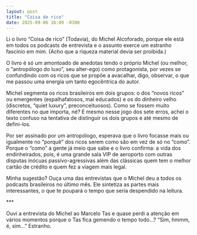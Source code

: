 ```yaml
---
layout: post
title: "Coisa de rico"
date: 2025-09-06 16:09 -0300
---
```

Li o livro “Coisa de rico” (Todavia), do Michel Alcoforado, porque ele está em todos os podcasts de entrevista e o assunto exerce um estranho fascínio em mim. (Acho que a riqueza material devia ser proibida.)

O livro é só um amontoado de anedotas tendo o próprio Michel (ou melhor, o “antropólogo do luxo”, seu alter-ego) como protagonista, por vezes se confundindo com os ricos que se propõe a avacalhar, digo, observar, o que me passou uma energia um tanto egocêntrica do autor.

Michel segmenta os ricos brasileiros em dois grupos: o dos “novos ricos” ou emergentes (espalhafatosos, mal educados) e os do dinheiro velho (discretos, “quiet luxury”, preconceituosos). Como se fossem muito diferentes no que importa, né? E mesmo nesse jogo dos sete erros, achei o texto confuso na tentativa de distinguir os dois grupos e até mesmo de defini-los.

Por ser assinado por um antropólogo, esperava que o livro focasse mais ou igualmente no “porquê” dos ricos serem como são em vez de só no “como”. Porque o “como” a gente já meio que sabe e o livro confirma: a vida dos endinheirados, pois, é uma grande sala VIP de aeroporto com outras disputas inócuas passivo-agressivas além das clássicas quem tem o melhor cartão de crédito e quem fez a viagem mais legal.

Minha sugestão? Ouça uma das entrevistas que o Michel deu a todos os podcasts brasileiros no último mês. Ele sintetiza as partes mais interessantes, o que te poupará o tempo que seria despendido na leitura.

\*\*\*

Ouvi a entrevista do Michel ao Marcelo Tas e quase perdi a atenção em vários momentos porque o Tas fica gemendo o tempo todo…? “Sim, hmmm, é, sim…” Estranho.